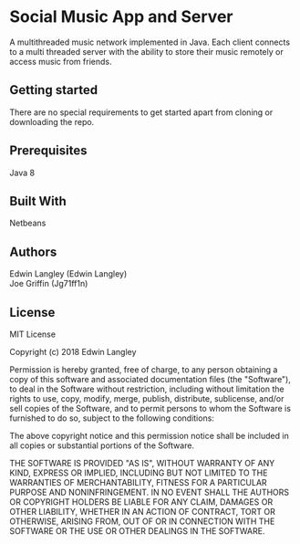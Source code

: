 # Social Music App and Server
A multithreaded music network implemented in Java. Each client connects to a multi threaded server with the ability to store their music remotely or access music from friends.

## Getting started
There are no special requirements to get started apart from cloning or downloading the repo.

## Prerequisites
Java 8

## Built With
Netbeans

## Authors
Edwin Langley (Edwin Langley)<br />
Joe Griffin (Jg71ff1n)

## License
MIT License

Copyright (c) 2018 Edwin Langley

Permission is hereby granted, free of charge, to any person obtaining a copy
of this software and associated documentation files (the "Software"), to deal
in the Software without restriction, including without limitation the rights
to use, copy, modify, merge, publish, distribute, sublicense, and/or sell
copies of the Software, and to permit persons to whom the Software is
furnished to do so, subject to the following conditions:

The above copyright notice and this permission notice shall be included in all
copies or substantial portions of the Software.

THE SOFTWARE IS PROVIDED "AS IS", WITHOUT WARRANTY OF ANY KIND, EXPRESS OR
IMPLIED, INCLUDING BUT NOT LIMITED TO THE WARRANTIES OF MERCHANTABILITY,
FITNESS FOR A PARTICULAR PURPOSE AND NONINFRINGEMENT. IN NO EVENT SHALL THE
AUTHORS OR COPYRIGHT HOLDERS BE LIABLE FOR ANY CLAIM, DAMAGES OR OTHER
LIABILITY, WHETHER IN AN ACTION OF CONTRACT, TORT OR OTHERWISE, ARISING FROM,
OUT OF OR IN CONNECTION WITH THE SOFTWARE OR THE USE OR OTHER DEALINGS IN THE
SOFTWARE.

